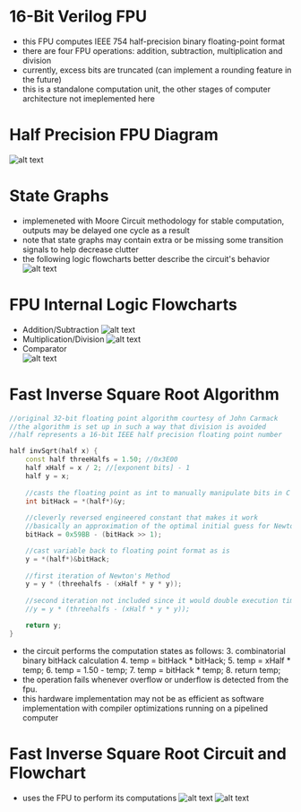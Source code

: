 # 16-Bit Verilog FPU 
- this FPU computes IEEE 754 half-precision binary floating-point format
- there are four FPU operations: addition, subtraction, multiplication and division
- currently, excess bits are truncated (can implement a rounding feature in the future)
- this is a standalone computation unit, the other stages of computer architecture not imeplemented here
# Half Precision FPU Diagram
![alt text](https://github.com/lhn1703/fpu_16bit/blob/main/documentation/fpu%20controls%20block%20diagram.png)
# State Graphs 
- implemeneted with Moore Circuit methodology for stable computation, outputs may be delayed one cycle as a result
- note that state graphs may contain extra or be missing some transition signals to help decrease clutter
- the following logic flowcharts better describe the circuit's behavior
![alt text](https://github.com/lhn1703/fpu_16bit/blob/main/documentation/state%20graphs.png)
# FPU Internal Logic Flowcharts
- Addition/Subtraction
![alt text](https://github.com/lhn1703/fpu_16bit/blob/main/documentation/addition-subtraction%20flowchart.png)
- Multiplication/Division
![alt text](https://github.com/lhn1703/fpu_16bit/blob/main/documentation/multiplication-division%20flowchart.png)
- Comparator \
![alt text](https://github.com/lhn1703/fpu_16bit/blob/main/documentation/comparison.png)
# Fast Inverse Square Root Algorithm
```c++
//original 32-bit floating point algorithm courtesy of John Carmack
//the algorithm is set up in such a way that division is avoided
//half represents a 16-bit IEEE half precision floating point number

half invSqrt(half x) {
	const half threeHalfs = 1.50; //0x3E00
	half xHalf = x / 2; //[exponent bits] - 1
	half y = x;
	
	//casts the floating point as int to manually manipulate bits in C
	int bitHack = *(half*)&y;
	
	//cleverly reversed engineered constant that makes it work
	//basically an approximation of the optimal initial guess for Newton's Method  
	bitHack = 0x59BB - (bitHack >> 1);	

	//cast variable back to floating point format as is
	y = *(half*)&bitHack;
	
	//first iteration of Newton's Method
	y = y * (threehalfs - (xHalf * y * y)); 
	
	//second iteration not included since it would double execution time
	//y = y * (threehalfs - (xHalf * y * y)); 

	return y;
}	
```
- the circuit performs the computation states as follows:
		3. combinatorial binary bitHack calculation
		4. temp = bitHack * bitHack;
		5. temp = xHalf * temp;
		6. temp = 1.50 - temp;
		7. temp = bitHack * temp;
		8. return temp;
- the operation fails whenever overflow or underflow is detected from the fpu.
- this hardware implementation may not be as efficient as software implementation with compiler optimizations running on a pipelined computer
# Fast Inverse Square Root Circuit and Flowchart
- uses the FPU to perform its computations
![alt text](https://github.com/lhn1703/fpu_16bit/blob/main/documentation/fast%20inverse%20square%20root%20block%20diagram.png)
![alt text](https://github.com/lhn1703/fpu_16bit/blob/main/documentation/fast%20inverse%20sqrt%20flowchart.png)
